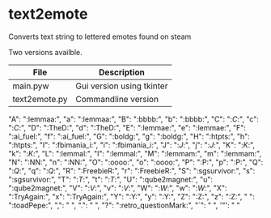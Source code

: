 # text2emote
Converts text string to lettered emotes found on steam

Two versions availble.

| File | Description |
| --- | --- |
| main.pyw | Gui version using tkinter |
| text2emote.py | Commandline version |

 "A": ":lemmaa:",
    "a": ":lemmaa:",
    "B": ":bbbb:",
    "b": ":bbbb:",
    "C": ":_C_:",
    "c": ":_C_:",
    "D": ":TheD:",
    "d": ":TheD:",
    "E": ":lemmae:",
    "e": ":lemmae:",
    "F": ":ai_fuel:",
    "f": ":ai_fuel:",
    "G": ":boldg:",
    "g": ":boldg:",
    "H": ":htpts:",
    "h": ":htpts:",
    "I": ":fbimania_i:",
    "i": ":fbimania_i:",
    "J": ":_J_:",
    "j": ":_J_:",
    "K": ":_K_:",
    "k": ":_K_:",
    "L": ":lemmal:",
    "l": ":lemmal:",
    "M": ":lemmam:",
    "m": ":lemmam:",
    "N": ":NN:",
    "n": ":NN:",
    "O": ":oooo:",
    "o": ":oooo:",
    "P": ":P:",
    "p": ":P:",
    "Q": ":_Q_:",
    "q": ":_Q_:",
    "R": ":FreebieR:",
    "r": ":FreebieR:",
    "S": ":sgsurvivor:",
    "s": ":sgsurvivor:",
    "T": ":_T_:",
    "t": ":_T_:",
    "U": ":qube2magnet:",
    "u": ":qube2magnet:",
    "V": ":_V_:",
    "v": ":_V_:",
    "W": ":_W_:",
    "w": ":_W_:",
    "X": ":TryAgain:",
    "x": ":TryAgain:",
    "Y": ":Y:",
    "y": ":Y:",
    "Z": ":Z:",
    "z": ":Z:",
    " ": ":toadPepe:",
    ",": " ",
    ".": " ",
    "?": ":retro_questionMark:",
    "`": " ",
    '"': " "
